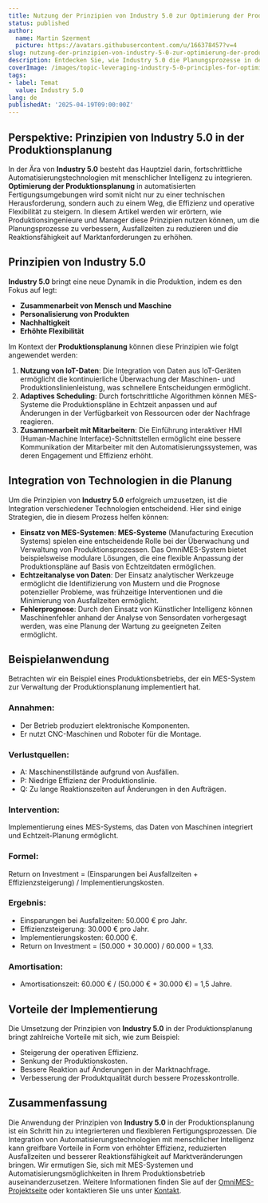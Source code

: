 ```yaml
---
title: Nutzung der Prinzipien von Industry 5.0 zur Optimierung der Produktionsplanung
status: published
author:
  name: Martin Szerment
  picture: https://avatars.githubusercontent.com/u/166378457?v=4
slug: nutzung-der-prinzipien-von-industry-5-0-zur-optimierung-der-produktionsplanung
description: Entdecken Sie, wie Industry 5.0 die Planungsprozesse in der automatisierten Produktion verbessern kann.
coverImage: /images/topic-leveraging-industry-5-0-principles-for-optimized-production-scheduling-in-automated-manufacturing-environments-thi.png
tags:
- label: Temat
  value: Industry 5.0
lang: de
publishedAt: '2025-04-19T09:00:00Z'
---
```

## Perspektive: Prinzipien von Industry 5.0 in der Produktionsplanung  
In der Ära von **Industry 5.0** besteht das Hauptziel darin, fortschrittliche Automatisierungstechnologien mit menschlicher Intelligenz zu integrieren. **Optimierung der Produktionsplanung** in automatisierten Fertigungsumgebungen wird somit nicht nur zu einer technischen Herausforderung, sondern auch zu einem Weg, die Effizienz und operative Flexibilität zu steigern. In diesem Artikel werden wir erörtern, wie Produktionsingenieure und Manager diese Prinzipien nutzen können, um die Planungsprozesse zu verbessern, Ausfallzeiten zu reduzieren und die Reaktionsfähigkeit auf Marktanforderungen zu erhöhen.  
  
## Prinzipien von Industry 5.0  
**Industry 5.0** bringt eine neue Dynamik in die Produktion, indem es den Fokus auf legt:  
- **Zusammenarbeit von Mensch und Maschine**  
- **Personalisierung von Produkten**  
- **Nachhaltigkeit**  
- **Erhöhte Flexibilität**  
  
Im Kontext der **Produktionsplanung** können diese Prinzipien wie folgt angewendet werden:  
1. **Nutzung von IoT-Daten**: Die Integration von Daten aus IoT-Geräten ermöglicht die kontinuierliche Überwachung der Maschinen- und Produktionslinienleistung, was schnellere Entscheidungen ermöglicht.  
2. **Adaptives Scheduling**: Durch fortschrittliche Algorithmen können MES-Systeme die Produktionspläne in Echtzeit anpassen und auf Änderungen in der Verfügbarkeit von Ressourcen oder der Nachfrage reagieren.  
3. **Zusammenarbeit mit Mitarbeitern**: Die Einführung interaktiver HMI (Human-Machine Interface)-Schnittstellen ermöglicht eine bessere Kommunikation der Mitarbeiter mit den Automatisierungssystemen, was deren Engagement und Effizienz erhöht.  
  
## Integration von Technologien in die Planung  
Um die Prinzipien von **Industry 5.0** erfolgreich umzusetzen, ist die Integration verschiedener Technologien entscheidend. Hier sind einige Strategien, die in diesem Prozess helfen können:  
- **Einsatz von MES-Systemen**: **MES-Systeme** (Manufacturing Execution Systems) spielen eine entscheidende Rolle bei der Überwachung und Verwaltung von Produktionsprozessen. Das OmniMES-System bietet beispielsweise modulare Lösungen, die eine flexible Anpassung der Produktionspläne auf Basis von Echtzeitdaten ermöglichen.  
- **Echtzeitanalyse von Daten**: Der Einsatz analytischer Werkzeuge ermöglicht die Identifizierung von Mustern und die Prognose potenzieller Probleme, was frühzeitige Interventionen und die Minimierung von Ausfallzeiten ermöglicht.  
- **Fehlerprognose**: Durch den Einsatz von Künstlicher Intelligenz können Maschinenfehler anhand der Analyse von Sensordaten vorhergesagt werden, was eine Planung der Wartung zu geeigneten Zeiten ermöglicht.  
  
## Beispielanwendung  
Betrachten wir ein Beispiel eines Produktionsbetriebs, der ein MES-System zur Verwaltung der Produktionsplanung implementiert hat.  
### Annahmen:  
- Der Betrieb produziert elektronische Komponenten.  
- Er nutzt CNC-Maschinen und Roboter für die Montage.  
### Verlustquellen:  
- A: Maschinenstillstände aufgrund von Ausfällen.  
- P: Niedrige Effizienz der Produktionslinie.  
- Q: Zu lange Reaktionszeiten auf Änderungen in den Aufträgen.  
### Intervention:  
Implementierung eines MES-Systems, das Daten von Maschinen integriert und Echtzeit-Planung ermöglicht.  
### Formel:  
Return on Investment = (Einsparungen bei Ausfallzeiten + Effizienzsteigerung) / Implementierungskosten.  
### Ergebnis:  
- Einsparungen bei Ausfallzeiten: 50.000 € pro Jahr.  
- Effizienzsteigerung: 30.000 € pro Jahr.  
- Implementierungskosten: 60.000 €.  
- Return on Investment = (50.000 + 30.000) / 60.000 = 1,33.  
### Amortisation:  
- Amortisationszeit: 60.000 € / (50.000 € + 30.000 €) = 1,5 Jahre.  
  
## Vorteile der Implementierung  
Die Umsetzung der Prinzipien von **Industry 5.0** in der Produktionsplanung bringt zahlreiche Vorteile mit sich, wie zum Beispiel:  
- Steigerung der operativen Effizienz.  
- Senkung der Produktionskosten.  
- Bessere Reaktion auf Änderungen in der Marktnachfrage.  
- Verbesserung der Produktqualität durch bessere Prozesskontrolle.  
  
## Zusammenfassung  
Die Anwendung der Prinzipien von **Industry 5.0** in der Produktionsplanung ist ein Schritt hin zu integrierteren und flexibleren Fertigungsprozessen. Die Integration von Automatisierungstechnologien mit menschlicher Intelligenz kann greifbare Vorteile in Form von erhöhter Effizienz, reduzierten Ausfallzeiten und besserer Reaktionsfähigkeit auf Marktveränderungen bringen. Wir ermutigen Sie, sich mit MES-Systemen und Automatisierungsmöglichkeiten in Ihrem Produktionsbetrieb auseinanderzusetzen. Weitere Informationen finden Sie auf der [OmniMES-Projektseite](https://www.omnimes.com/de/projekt) oder kontaktieren Sie uns unter [Kontakt](https://www.omnimes.com/de/kontakt).
